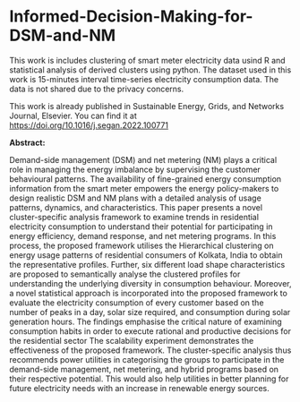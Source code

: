 # Informed-Decision-Making-for-DSM-and-NM
This work is includes clustering of smart meter electricity data usind R and statistical analysis of derived clusters using python. The dataset used in this work is 15-minutes interval time-series electricity consumption data. The data is not shared due to the privacy concerns.

This work is already published in Sustainable Energy, Grids, and Networks Journal, Elsevier. You can find it at https://doi.org/10.1016/j.segan.2022.100771

**Abstract:** 

Demand-side management (DSM) and net metering (NM) plays a critical role in managing the energy imbalance by supervising the customer behavioural patterns. The availability of fine-grained energy consumption information from the smart meter empowers the energy policy-makers to design realistic DSM and NM plans with a detailed analysis of usage patterns, dynamics, and characteristics. This paper presents a novel cluster-specific analysis framework to examine trends in residential electricity consumption to understand their potential for participating in energy efficiency, demand response, and net metering programs. In this process, the proposed framework utilises the Hierarchical clustering on energy usage patterns of residential consumers of Kolkata, India to obtain the representative profiles. Further, six different load shape characteristics are proposed to semantically analyse the clustered profiles for understanding the underlying diversity in consumption behaviour. Moreover, a novel statistical approach is incorporated into the proposed framework to evaluate the electricity consumption of every customer based on the number of peaks in a day, solar size required, and consumption during solar generation hours. The findings emphasise the critical nature of examining consumption habits in order to execute rational and productive decisions for the residential sector The scalability experiment demonstrates the effectiveness of the proposed framework. The cluster-specific analysis thus recommends power utilities in categorising the groups to participate in the demand-side management, net metering, and hybrid programs based on their respective potential. This would also help utilities in better planning for future electricity needs with an increase in renewable energy sources.
